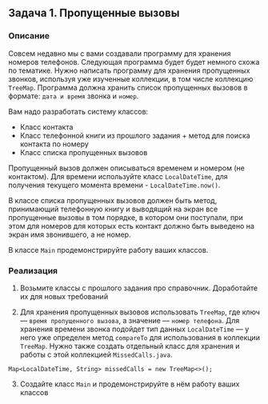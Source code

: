 ## Задача 1. Пропущенные вызовы

### Описание
Совсем недавно мы с вами создавали программу для хранения номеров телефонов. Следующая программа будет
будет немного схожа по тематике. Нужно написать программу для хранения пропущенных звонков, используя
уже изученные коллекции, в том числе коллекцию `TreeMap`. Программа должна хранить список пропущенных вызовов в формате:
`дата и время` звонка и `номер`.

Вам надо разработать систему классов:
* Класс контакта
* Класс телефонной книги из прошлого задания + метод для поиска контакта по номеру
* Класс списка пропущенных вызовов

Пропущенный вызов должен описываться временем и номером (не контактом). Для времени используйте класс `LocalDateTime`, для получения текущего момента времени - `LocalDateTime.now()`. 

В классе списка пропущенных вызовов должен быть метод, принимающий телефонную книгу и выводящий на экран все пропущенные вызовы в том порядке, в котором они поступали, при этом для номеров для которых есть контакт должно быть выведено на экран имя звонившего, а не номер.

В классе `Main` продемонстрируйте работу ваших классов.

### Реализация

1. Возьмите классы с прошлого задания про справочник. Доработайте их для новых требований

2. Для хранения пропущенных вызовов использовать `TreeMap`, где ключ — `время пропущенного вызова`,
а значение — `номер телефона`. Для хранения времени звонка подойдет тип данных `LocalDateTime` — у него уже
определен метод `compareTo` для использования в коллекции `TreeMap`. Нужно также создать отдельный класс для
хранения и работы с этой коллекцией `MissedCalls.java`.

```
Map<LocalDateTime, String> missedCalls = new TreeMap<>();
```

3. Создайте класс `Main` и продемонстрируйте в нём работу ваших классов
